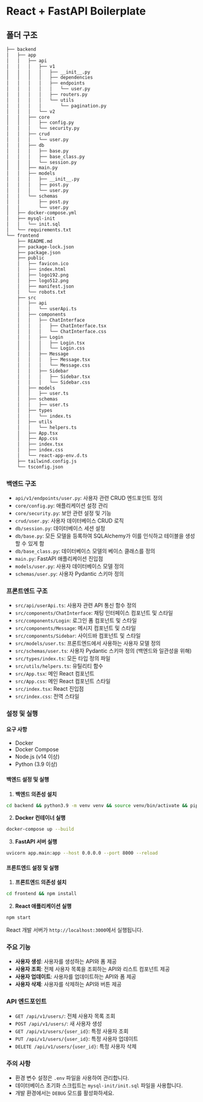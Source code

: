# React + FastAPI Boilerplate

## 폴더 구조

```bash
├── backend
│   ├── app
│   │   ├── api
│   │   │   ├── v1
│   │   │   │   ├── __init__.py
│   │   │   │   ├── dependencies
│   │   │   │   ├── endpoints
│   │   │   │   │   └── user.py
│   │   │   │   ├── routers.py
│   │   │   │   └── utils
│   │   │   │       └── pagination.py
│   │   │   └── v2
│   │   ├── core
│   │   │   ├── config.py
│   │   │   └── security.py
│   │   ├── crud
│   │   │   └── user.py
│   │   ├── db
│   │   │   ├── base.py
│   │   │   ├── base_class.py
│   │   │   └── session.py
│   │   ├── main.py
│   │   ├── models
│   │   │   ├── __init__.py
│   │   │   ├── post.py
│   │   │   └── user.py
│   │   └── schemas
│   │       ├── post.py
│   │       └── user.py
│   ├── docker-compose.yml
│   ├── mysql-init
│   │   └── init.sql
│   └── requirements.txt
└── frontend
    ├── README.md
    ├── package-lock.json
    ├── package.json
    ├── public
    │   ├── favicon.ico
    │   ├── index.html
    │   ├── logo192.png
    │   ├── logo512.png
    │   ├── manifest.json
    │   └── robots.txt
    ├── src
    │   ├── api
    │   │   └── userApi.ts
    │   ├── components
    │   │   ├── ChatInterface
    │   │   │   ├── ChatInterface.tsx
    │   │   │   └── ChatInterface.css
    │   │   ├── Login
    │   │   │   ├── Login.tsx
    │   │   │   └── Login.css
    │   │   ├── Message
    │   │   │   ├── Message.tsx
    │   │   │   └── Message.css
    │   │   ├── Sidebar
    │   │   │   ├── Sidebar.tsx
    │   │   │   └── Sidebar.css
    │   ├── models
    │   │   ├── user.ts
    │   ├── schemas
    │   │   ├── user.ts
    │   ├── types
    │   │   └── index.ts
    │   ├── utils
    │   │   └── helpers.ts
    │   ├── App.tsx
    │   ├── App.css
    │   ├── index.tsx
    │   ├── index.css
    │   └── react-app-env.d.ts
    ├── tailwind.config.js
    └── tsconfig.json
```

### 백엔드 구조

- `api/v1/endpoints/user.py`: 사용자 관련 CRUD 엔드포인트 정의
- `core/config.py`: 애플리케이션 설정 관리
- `core/security.py`: 보안 관련 설정 및 기능
- `crud/user.py`: 사용자 데이터베이스 CRUD 로직
- `db/session.py`: 데이터베이스 세션 설정
- `db/base.py`: 모든 모델을 등록하여 SQLAlchemy가 이를 인식하고 테이블을 생성할 수 있게 함
- `db/base_class.py`: 데이터베이스 모델의 베이스 클래스를 정의
- `main.py`: FastAPI 애플리케이션 진입점
- `models/user.py`: 사용자 데이터베이스 모델 정의
- `schemas/user.py`: 사용자 Pydantic 스키마 정의

### 프론트엔드 구조

- `src/api/userApi.ts`: 사용자 관련 API 통신 함수 정의
- `src/components/ChatInterface`: 채팅 인터페이스 컴포넌트 및 스타일
- `src/components/Login`: 로그인 폼 컴포넌트 및 스타일
- `src/components/Message`: 메시지 컴포넌트 및 스타일
- `src/components/Sidebar`: 사이드바 컴포넌트 및 스타일
- `src/models/user.ts`: 프론트엔드에서 사용하는 사용자 모델 정의
- `src/schemas/user.ts`: 사용자 Pydantic 스키마 정의 (백엔드와 일관성을 위해)
- `src/types/index.ts`: 모든 타입 정의 파일
- `src/utils/helpers.ts`: 유틸리티 함수
- `src/App.tsx`: 메인 React 컴포넌트
- `src/App.css`: 메인 React 컴포넌트 스타일
- `src/index.tsx`: React 진입점
- `src/index.css`: 전역 스타일

### 설정 및 실행

#### 요구 사항

- Docker
- Docker Compose
- Node.js (v14 이상)
- Python (3.9 이상)

#### 백엔드 설정 및 실행

1. **백엔드 의존성 설치**

```bash
cd backend && python3.9 -m venv venv && source venv/bin/activate && pip install -r requirements.txt
```

2. **Docker 컨테이너 실행**

```bash
docker-compose up --build
```

3. **FastAPI 서버 실행**

```bash
uvicorn app.main:app --host 0.0.0.0 --port 8000 --reload
```

#### 프론트엔드 설정 및 실행

1. **프론트엔드 의존성 설치**

```bash
cd frontend && npm install
```

2. **React 애플리케이션 실행**

```bash
npm start
```

React 개발 서버가 `http://localhost:3000`에서 실행됩니다.

### 주요 기능

- **사용자 생성**: 사용자를 생성하는 API와 폼 제공
- **사용자 조회**: 전체 사용자 목록을 조회하는 API와 리스트 컴포넌트 제공
- **사용자 업데이트**: 사용자를 업데이트하는 API와 폼 제공
- **사용자 삭제**: 사용자를 삭제하는 API와 버튼 제공

### API 엔드포인트

- `GET /api/v1/users/`: 전체 사용자 목록 조회
- `POST /api/v1/users/`: 새 사용자 생성
- `GET /api/v1/users/{user_id}`: 특정 사용자 조회
- `PUT /api/v1/users/{user_id}`: 특정 사용자 업데이트
- `DELETE /api/v1/users/{user_id}`: 특정 사용자 삭제

### 주의 사항

- 환경 변수 설정은 `.env` 파일을 사용하여 관리합니다.
- 데이터베이스 초기화 스크립트는 `mysql-init/init.sql` 파일을 사용합니다.
- 개발 환경에서는 `DEBUG` 모드를 활성화하세요.
